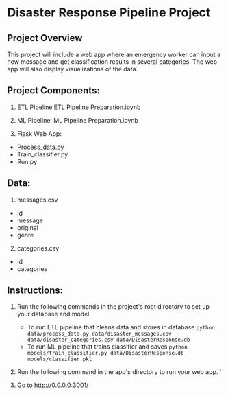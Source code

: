# Disaster Response Pipeline Project
## Project Overview
This project will include a web app where an emergency worker can input a new message and get classification results in several categories. The web app will also display visualizations of the data. 

## Project Components:
1. ETL Pipeline
ETL Pipeline Preparation.ipynb

2. ML Pipeline:
ML Pipeline Preparation.ipynb

3. Flask Web App:
- Process_data.py
- Train_classifier.py
- Run.py

## Data:
1. messages.csv
* id	
* message	
* original	
* genre
2. categories.csv
* id
* categories


## Instructions:
1. Run the following commands in the project's root directory to set up your database and model.

    - To run ETL pipeline that cleans data and stores in database
        `python data/process_data.py data/disaster_messages.csv data/disaster_categories.csv data/DisasterResponse.db`
    - To run ML pipeline that trains classifier and saves
        `python models/train_classifier.py data/DisasterResponse.db models/classifier.pkl`

2. Run the following command in the app's directory to run your web app.
 `

3. Go to http://0.0.0.0:3001/
